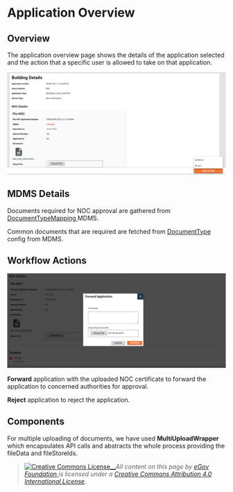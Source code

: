 # Application Overview

## Overview

The application overview page shows the details of the application selected and the action that a specific user is allowed to take on that application.

![](../../../../../.gitbook/assets/image-20211213-130023.png)

## MDMS Details <a href="#mdms" id="mdms"></a>

Documents required for NOC approval are gathered from [DocumentTypeMapping ](https://github.com/egovernments/egov-mdms-data/blob/DEV/data/pb/NOC/DocumentTypeMapping.json)MDMS.

Common documents that are required are fetched from [DocumentType ](https://github.com/egovernments/egov-mdms-data/blob/DEV/data/pb/common-masters/DocumentType.json)config from MDMS.&#x20;

## Workflow Actions

![](../../../../../.gitbook/assets/image-20211214-050052.png)

**Forward** application with the uploaded NOC certificate to forward the application to concerned authorities for approval.

**Reject** application to reject the application.

## Components <a href="#components" id="components"></a>

For multiple uploading of documents, we have used **MultiUploadWrapper** which encapsulates API calls and abstracts the whole process providing the fileData and fileStoreIds.



> [![Creative Commons License](https://i.creativecommons.org/l/by/4.0/80x15.png)\_\_](http://creativecommons.org/licenses/by/4.0/)_All content on this page by_ [_eGov Foundation_ ](https://egov.org.in/)_is licensed under a_ [_Creative Commons Attribution 4.0 International License_](http://creativecommons.org/licenses/by/4.0/)_._
